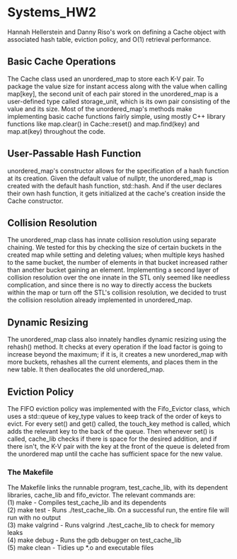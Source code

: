 # Systems\_HW2

Hannah Hellerstein and Danny Riso's work on defining a Cache object with associated hash table, eviction policy,
and O(1) retrieval performance.

## Basic Cache Operations

The Cache class used an unordered\_map to store each K-V pair. To package the value size for instant access along
with the value when calling map[key], the second unit of each pair stored in the unordered\_map is a
user-defined type called storage\_unit, which is its own pair consisting of the value and its size. Most of
the unordered\_map's methods make implementing basic cache functions fairly simple, using mostly C++ library
functions like map.clear() in Cache::reset() and map.find(key) and map.at(key) throughout the code.

## User-Passable Hash Function

unordered\_map's constructor allows for the specification of a hash function at its creation. Given the
default value of nullptr, the unordered\_map is created with the default hash function, std::hash. And
if the user declares their own hash function, it gets initialized at the cache's creation inside the
Cache constructor.

## Collision Resolution

The unordered\_map class has innate collision resolution using separate chaining. We tested for this
by checking the size of certain buckets in the created map while setting and deleting values; when
multiple keys hashed to the same bucket, the number of elements in that bucket increased rather than
another bucket gaining an element. Implementing a second layer of collision resolution over the one
innate in the STL only seemed like needless complication, and since there is no way to directly access
the buckets within the map or turn off the STL's collision resolution, we decided to trust the
collision resolution already implemented in unordered\_map.

## Dynamic Resizing

The unordered\_map class also innately handles dynamic resizing using the rehash() method. It checks
at every operation if the load factor is going to increase beyond the maximum; if it is, it creates a
new unordered\_map with more buckets, rehashes all the current elements, and places them in the new 
table. It then deallocates the old unordered\_map.

## Eviction Policy

The FIFO eviction policy was implemented with the Fifo\_Evictor class, which uses a std::queue of
key\_type values to keep track of the order of keys to evict. For every set() and get() called,
the touch\_key method is called, which adds the relevant key to the back of the queue. Then whenever
set() is called, cache\_lib checks if there is space for the desired addition, and if there isn't,
the K-V pair with the key at the front of the queue is deleted from the unordered map until the
cache has sufficient space for the new value.

### The Makefile

The Makefile links the runnable program, test\_cache\_lib, with its dependent libraries, cache\_lib
and fifo\_evictor. The relevant commands are:  
(1) make		      - Compiles test\_cache\_lib and its dependents  
(2) make test		  - Runs ./test\_cache\_lib. On a successful run, the entire file will run with no output  
(3) make valgrind	- Runs valgrind ./test\_cache\_lib to check for memory leaks  
(4) make debug		- Runs the gdb debugger on test\_cache\_lib  
(5) make clean		- Tidies up \*.o and executable files
